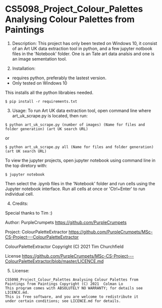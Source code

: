 # CS5098_Project_Colour_Palettes Analysing Colour Palettes from Paintings
1) Description:
This project has only been tested on Windows 10, it consist of an Art UK data extraction tool in python, and a few jupyter notbook files in the 'Notebook' folder. One is an Tate art data analsis and one is an image sementation tool. 

2) Installation:
- requires python, preferably the lastest version.
- Only tested on Windows 10

This installs all the python librabies needed.
```
$ pip install -r requirements.txt
```


3) Usage:
To run Art UK data extraction tool, open command line where art_uk_scrape.py is located, then run:
```
$ python art_uk_scrape.py (number of images) (Name for files and folder generation) (art UK search URL)
```
  or
```
$ python art_uk_scrape.py all (Name for files and folder generation) (art UK search URL)
```
To view the jupyter projects, open jupyter notebook using command line in the top diretory with:
```
$ jupyter notebook
```
Then select the .ipynb files in the 'Notebook' folder and run cells using the Jupyter notebook interface. Run all cells at once or 'Ctrl+Enter' to run individual cell.

4) Credits:

Special thanks to Tim :)

Author: PurpleCrumpets https://github.com/PurpleCrumpets

Project: ColourPaletteExtractor https://github.com/PurpleCrumpets/MSc-CS-Project---ColourPaletteExtractor

ColourPaletteExtractor Copyright (C) 2021  Tim Churchfield

License https://github.com/PurpleCrumpets/MSc-CS-Project---ColourPaletteExtractor/blob/master/LICENCE.md

5) License:
```
CS5098_Project_Colour_Palettes Analysing Colour Palettes from Paintings from Paintings Copyright (C) 2021  Colman Lo
This program comes with ABSOLUTELY NO WARRANTY; for details see LICENCE.md.
This is free software, and you are welcome to redistribute it
under certain conditions; see LICENCE.md for details.
```
